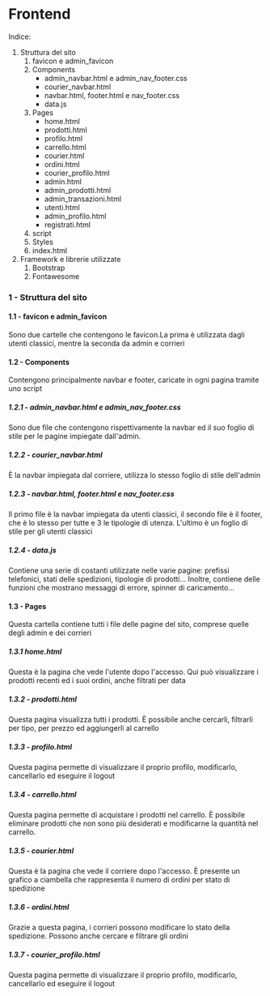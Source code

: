 # Frontend
Indice: 
1. Struttura del sito  
    1. favicon e admin_favicon
    2. Components
        - admin_navbar.html e admin_nav_footer.css
        - courier_navbar.html
        - navbar.html, footer.html e nav_footer.css
        - data.js
    3. Pages
        - home.html
        - prodotti.html
        - profilo.html
        - carrello.html
        - courier.html
        - ordini.html
        - courier_profilo.html
        - admin.html
        - admin_prodotti.html
        - admin_transazioni.html
        - utenti.html
        - admin_profilo.html
        - registrati.html
    4. script
    5. Styles
    6. index.html
2. Framework e librerie utilizzate
    1. Bootstrap
    2. Fontawesome

### 1 - Struttura del sito
#### 1.1 - favicon e admin_favicon
Sono due cartelle che contengono le favicon.La prima è utilizzata dagli utenti classici, mentre la seconda da admin e corrieri

#### 1.2 - Components
Contengono principalmente navbar e footer, caricate in ogni pagina tramite uno script
##### 1.2.1 - admin_navbar.html e admin_nav_footer.css
Sono due file che contengono rispettivamente la navbar ed il suo foglio di stile per le pagine impiegate dall'admin.
##### 1.2.2 - courier_navbar.html
È la navbar impiegata dal corriere, utilizza lo stesso foglio di stile dell'admin
##### 1.2.3 - navbar.html, footer.html e nav_footer.css
Il primo file è la navbar impiegata da utenti classici, il secondo file è il footer, che è lo stesso per tutte e 3 le tipologie di utenza. L'ultimo è un foglio di stile per gli utenti classici
##### 1.2.4 - data.js
Contiene una serie di costanti utilizzate nelle varie pagine: prefissi telefonici, stati delle spedizioni, tipologie di prodotti...
Inoltre, contiene delle funzioni che mostrano messaggi di errore, spinner di caricamento...

#### 1.3 -  Pages
Questa cartella contiene tutti i file delle pagine del sito, comprese quelle degli admin e dei corrieri
##### 1.3.1 home.html
Questa è la pagina che vede l'utente dopo l'accesso. Qui può visualizzare i prodotti recenti ed i suoi ordini, anche filtrati per data 
##### 1.3.2 - prodotti.html
Questa pagina visualizza tutti i prodotti. È possibile anche cercarli, filtrarli per tipo, per prezzo ed aggiungerli al carrello
##### 1.3.3 - profilo.html
Questa pagina permette di visualizzare il proprio profilo, modificarlo, cancellarlo ed eseguire il logout
##### 1.3.4 - carrello.html
Questa pagina permette di acquistare i prodotti nel carrello. È possibile eliminare prodotti che non sono più desiderati e modificarne la quantità nel carrello.
##### 1.3.5 - courier.html
Questa è la pagina che vede il corriere dopo l'accesso. È presente un grafico a ciambella che rappresenta il numero di ordini per stato di spedizione
##### 1.3.6 - ordini.html
Grazie a questa pagina, i corrieri possono modificare lo stato della spedizione. Possono anche cercare e filtrare gli ordini
##### 1.3.7 - courier_profilo.html
Questa pagina permette di visualizzare il proprio profilo, modificarlo, cancellarlo ed eseguire il logout
